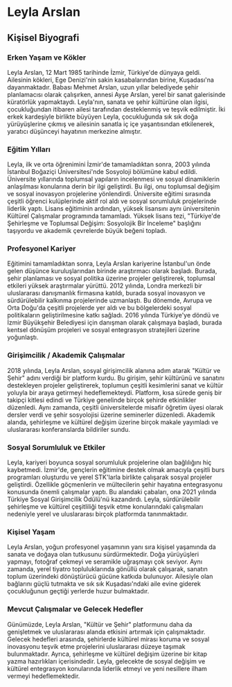 # Leyla Arslan
## Kişisel Biyografi

### Erken Yaşam ve Kökler
Leyla Arslan, 12 Mart 1985 tarihinde İzmir, Türkiye'de dünyaya geldi. Ailesinin kökleri, Ege Denizi'nin sakin kasabalarından birine, Kuşadası'na dayanmaktadır. Babası Mehmet Arslan, uzun yıllar belediyede şehir planlamacısı olarak çalışırken, annesi Ayşe Arslan, yerel bir sanat galerisinde küratörlük yapmaktaydı. Leyla'nın, sanata ve şehir kültürüne olan ilgisi, çocukluğundan itibaren ailesi tarafından desteklenmiş ve teşvik edilmiştir. İki erkek kardeşiyle birlikte büyüyen Leyla, çocukluğunda sık sık doğa yürüyüşlerine çıkmış ve ailesinin sanatla iç içe yaşantısından etkilenerek, yaratıcı düşünceyi hayatının merkezine almıştır.

### Eğitim Yılları
Leyla, ilk ve orta öğrenimini İzmir'de tamamladıktan sonra, 2003 yılında İstanbul Boğaziçi Üniversitesi'nde Sosyoloji bölümüne kabul edildi. Üniversite yıllarında toplumsal yapıların incelenmesi ve sosyal dinamiklerin anlaşılması konularına derin bir ilgi geliştirdi. Bu ilgi, onu toplumsal değişim ve sosyal inovasyon projelerine yönlendirdi. Üniversite eğitimi sırasında çeşitli öğrenci kulüplerinde aktif rol aldı ve sosyal sorumluluk projelerinde liderlik yaptı. Lisans eğitiminin ardından, yüksek lisansını aynı üniversitenin Kültürel Çalışmalar programında tamamladı. Yüksek lisans tezi, "Türkiye'de Şehirleşme ve Toplumsal Değişim: Sosyolojik Bir İnceleme" başlığını taşıyordu ve akademik çevrelerde büyük beğeni topladı.

### Profesyonel Kariyer
Eğitimini tamamladıktan sonra, Leyla Arslan kariyerine İstanbul'un önde gelen düşünce kuruluşlarından birinde araştırmacı olarak başladı. Burada, şehir planlaması ve sosyal politika üzerine projeler geliştirerek, toplumsal etkileri yüksek araştırmalar yürüttü. 2012 yılında, Londra merkezli bir uluslararası danışmanlık firmasına katıldı, burada sosyal inovasyon ve sürdürülebilir kalkınma projelerinde uzmanlaştı. Bu dönemde, Avrupa ve Orta Doğu'da çeşitli projelerde yer aldı ve bu bölgelerdeki sosyal politikaların geliştirilmesine katkı sağladı. 2016 yılında Türkiye'ye döndü ve İzmir Büyükşehir Belediyesi için danışman olarak çalışmaya başladı, burada kentsel dönüşüm projeleri ve sosyal entegrasyon stratejileri üzerine yoğunlaştı.

### Girişimcilik / Akademik Çalışmalar
2018 yılında, Leyla Arslan, sosyal girişimcilik alanına adım atarak "Kültür ve Şehir" adını verdiği bir platform kurdu. Bu girişim, şehir kültürünü ve sanatını destekleyen projeler geliştirerek, toplumun çeşitli kesimlerini sanat ve kültür yoluyla bir araya getirmeyi hedeflemekteydi. Platform, kısa sürede geniş bir takipçi kitlesi edindi ve Türkiye genelinde birçok şehirde etkinlikler düzenledi. Aynı zamanda, çeşitli üniversitelerde misafir öğretim üyesi olarak dersler verdi ve şehir sosyolojisi üzerine seminerler düzenledi. Akademik alanda, şehirleşme ve kültürel değişim üzerine birçok makale yayımladı ve uluslararası konferanslarda bildiriler sundu.

### Sosyal Sorumluluk ve Etkiler
Leyla, kariyeri boyunca sosyal sorumluluk projelerine olan bağlılığını hiç kaybetmedi. İzmir'de, gençlerin eğitimine destek olmak amacıyla çeşitli burs programları oluşturdu ve yerel STK'larla birlikte çalışarak sosyal projeler geliştirdi. Özellikle göçmenlerin ve mültecilerin şehir hayatına entegrasyonu konusunda önemli çalışmalar yaptı. Bu alandaki çabaları, ona 2021 yılında Türkiye Sosyal Girişimcilik Ödülü'nü kazandırdı. Leyla, sürdürülebilir şehirleşme ve kültürel çeşitliliği teşvik etme konularındaki çalışmaları nedeniyle yerel ve uluslararası birçok platformda tanınmaktadır.

### Kişisel Yaşam
Leyla Arslan, yoğun profesyonel yaşamının yanı sıra kişisel yaşamında da sanata ve doğaya olan tutkusunu sürdürmektedir. Doğa yürüyüşleri yapmayı, fotoğraf çekmeyi ve seramikle uğraşmayı çok seviyor. Aynı zamanda, yerel tiyatro topluluklarında gönüllü olarak çalışarak, sanatın toplum üzerindeki dönüştürücü gücüne katkıda bulunuyor. Ailesiyle olan bağlarını güçlü tutmakta ve sık sık Kuşadası'ndaki aile evine giderek çocukluğunun geçtiği yerlerde huzur bulmaktadır.

### Mevcut Çalışmalar ve Gelecek Hedefler
Günümüzde, Leyla Arslan, "Kültür ve Şehir" platformunu daha da genişletmek ve uluslararası alanda etkisini artırmak için çalışmaktadır. Gelecek hedefleri arasında, şehirlerde kültürel mirası koruma ve sosyal inovasyonu teşvik etme projelerini uluslararası düzeye taşımak bulunmaktadır. Ayrıca, şehirleşme ve kültürel değişim üzerine bir kitap yazma hazırlıkları içerisindedir. Leyla, gelecekte de sosyal değişim ve kültürel entegrasyon konularında liderlik etmeyi ve yeni nesillere ilham vermeyi hedeflemektedir.